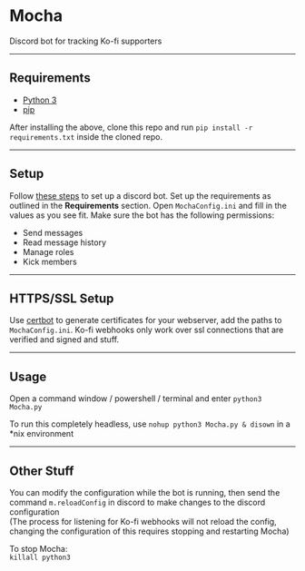 # Mocha  
Discord bot for tracking Ko-fi supporters

-----

## Requirements

* [Python 3](https://www.python.org/downloads/)  
* [pip](https://pypi.org/project/pip/)

After installing the above, clone this repo and run `pip install -r requirements.txt` inside the cloned repo.

-----

## Setup

Follow [these steps](https://github.com/reactiflux/discord-irc/wiki/Creating-a-discord-bot-&-getting-a-token) to set up a discord bot. Set up the requirements as outlined in the **Requirements** section. Open `MochaConfig.ini` and fill in the values as you see fit. Make sure the bot has the following permissions:

- Send messages  
- Read message history  
- Manage roles  
- Kick members  

-----

## HTTPS/SSL Setup

Use [certbot](https://certbot.eff.org/) to generate certificates for your webserver, add the paths to `MochaConfig.ini`. Ko-fi webhooks only work over ssl connections that are verified and signed and stuff.

-----

## Usage

Open a command window / powershell / terminal and enter `python3 Mocha.py`

To run this completely headless, use `nohup python3 Mocha.py & disown` in a \*nix environment

-----

## Other Stuff

You can modify the configuration while the bot is running, then send the command `m.reloadConfig` in discord to make changes to the discord configuration  
(The process for listening for Ko-fi webhooks will not reload the config, changing the configuration of this requires stopping and restarting Mocha)

To stop Mocha:  
`killall python3`
